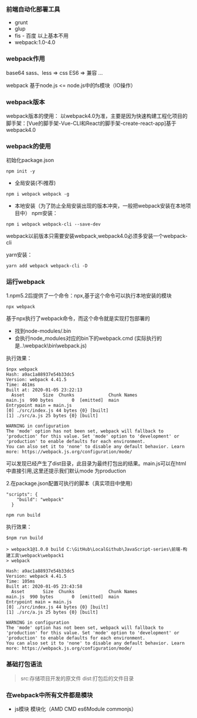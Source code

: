 ### 前端自动化部署工具
- grunt
- glup
- fis - 百度
以上基本不用
- webpack:1.0-4.0

### webpack作用
base64
sass、less => css
ES6 => 兼容
...

webpack 基于node.js <= node.js中的fs模块（IO操作）

### webpack版本
webpack版本的使用：
以webpack4.0为准，主要是因为快速构建工程化项目的脚手架：[Vue的脚手架-Vue-CLI和React的脚手架-create-react-app]基于webpack4.0

### webpack的使用
初始化package.json
```
npm init -y
```

- 全局安装(不i推荐)
```
npm i webpack webpack -g
```

- 本地安装（为了防止全局安装出现的版本冲突，一般把webpack安装在本地项目中）
npm安装：
```
npm i webpack webpack-cli --save-dev

```
webpack以前版本只需要安装webpack,webpack4.0必须多安装一个webpack-cli

yarn安装：
```
yarn add webpack webpack-cli -D
```

### 运行webpack
1.npm5.2后提供了一个命令：npx,基于这个命令可以执行本地安装的模块
```
npx webpack
```
基于npx执行了webpack命令，而这个命令就是实现打包部署的
- 找到node-modules/.bin
- 会执行node_modules对应的bin下的webpack.cmd (实际执行的是..\webpack\bin\webpack.js)

执行效果：
```
$npx webpack
Hash: a9ac1a88937e54b33dc5
Version: webpack 4.41.5
Time: 461ms
Built at: 2020-01-05 23:22:13
  Asset       Size  Chunks             Chunk Names
main.js  990 bytes       0  [emitted]  main
Entrypoint main = main.js
[0] ./src/index.js 44 bytes {0} [built]
[1] ./src/a.js 25 bytes {0} [built]

WARNING in configuration
The 'mode' option has not been set, webpack will fallback to 'production' for this value. Set 'mode' option to 'development' or 'production' to enable defaults for each environment.
You can also set it to 'none' to disable any default behavior. Learn more: https://webpack.js.org/configuration/mode/
```
可以发现已经产生了dist目录，此目录为最终打包出的结果。main.js可以在html中直接引用,这里还提示我们默认mode 为production


2.在package.json配置可执行的脚本（真实项目中使用）
```
"scripts": {
    "build": "webpack"
  }
```
```
npm run build
```
执行效果：
```
$npm run build

> webpack1@1.0.0 build C:\GitHub\LocalGithub\JavaScript-series\前端-构建工具\webpack\webpack1
> webpack

Hash: a9ac1a88937e54b33dc5
Version: webpack 4.41.5
Time: 105ms
Built at: 2020-01-05 23:43:58
  Asset       Size  Chunks             Chunk Names
main.js  990 bytes       0  [emitted]  main
Entrypoint main = main.js
[0] ./src/index.js 44 bytes {0} [built]
[1] ./src/a.js 25 bytes {0} [built]

WARNING in configuration
The 'mode' option has not been set, webpack will fallback to 'production' for this value. Set 'mode' option to 'development' or 'production' to enable defaults for each environment.
You can also set it to 'none' to disable any default behavior. Learn more: https://webpack.js.org/configuration/mode/
```

### 基础打包语法
> src:存储项目开发的原文件
> dist:打包后的文件目录

### 在webpack中所有文件都是模块
- js模块 模块化（AMD CMD es6Module commonjs）


